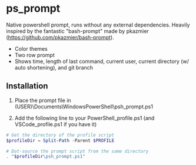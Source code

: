 # ps_prompt

Native powershell prompt, runs without any external dependencies. Heavily inspired by the fantastic "bash-prompt" made by pkazmier (https://github.com/pkazmier/bash-prompt).

- Color themes
- Two row prompt
- Shows time, length of last command, current user, current directory (w/ auto shortening), and git branch

## Installation

1. Place the prompt file in \(USER)\Documents\WindowsPowerShell\psh_prompt.ps1

2. Add the following line to your PowerShell_profile.ps1 (and VSCode_profile.ps1 if you have it)
```powershell
# Get the directory of the profile script
$profileDir = Split-Path -Parent $PROFILE

# Dot-source the prompt script from the same directory
. "$profileDir\psh_prompt.ps1"
```
